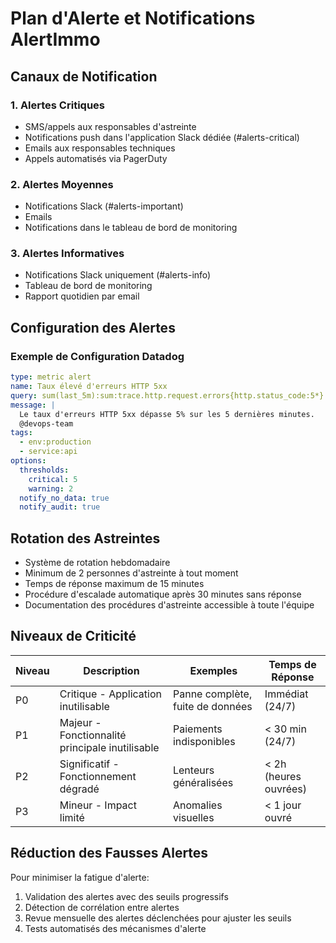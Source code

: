 
# Plan d'Alerte et Notifications AlertImmo

## Canaux de Notification

### 1. Alertes Critiques
- SMS/appels aux responsables d'astreinte
- Notifications push dans l'application Slack dédiée (#alerts-critical)
- Emails aux responsables techniques
- Appels automatisés via PagerDuty

### 2. Alertes Moyennes
- Notifications Slack (#alerts-important)
- Emails
- Notifications dans le tableau de bord de monitoring

### 3. Alertes Informatives
- Notifications Slack uniquement (#alerts-info)
- Tableau de bord de monitoring
- Rapport quotidien par email

## Configuration des Alertes

### Exemple de Configuration Datadog

```yaml
type: metric alert
name: Taux élevé d'erreurs HTTP 5xx
query: sum(last_5m):sum:trace.http.request.errors{http.status_code:5*} / sum:trace.http.request.hits{} * 100 > 5
message: |
  Le taux d'erreurs HTTP 5xx dépasse 5% sur les 5 dernières minutes.
  @devops-team
tags:
  - env:production
  - service:api
options:
  thresholds:
    critical: 5
    warning: 2
  notify_no_data: true
  notify_audit: true
```

## Rotation des Astreintes

- Système de rotation hebdomadaire
- Minimum de 2 personnes d'astreinte à tout moment
- Temps de réponse maximum de 15 minutes
- Procédure d'escalade automatique après 30 minutes sans réponse
- Documentation des procédures d'astreinte accessible à toute l'équipe

## Niveaux de Criticité

| Niveau | Description | Exemples | Temps de Réponse |
|--------|-------------|----------|------------------|
| P0 | Critique - Application inutilisable | Panne complète, fuite de données | Immédiat (24/7) |
| P1 | Majeur - Fonctionnalité principale inutilisable | Paiements indisponibles | < 30 min (24/7) |
| P2 | Significatif - Fonctionnement dégradé | Lenteurs généralisées | < 2h (heures ouvrées) |
| P3 | Mineur - Impact limité | Anomalies visuelles | < 1 jour ouvré |

## Réduction des Fausses Alertes

Pour minimiser la fatigue d'alerte:

1. Validation des alertes avec des seuils progressifs
2. Détection de corrélation entre alertes
3. Revue mensuelle des alertes déclenchées pour ajuster les seuils
4. Tests automatisés des mécanismes d'alerte
